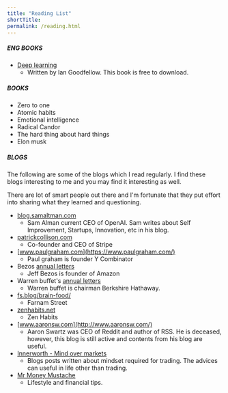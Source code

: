 ```yaml
---
title: "Reading List"
shortTitle: 
permalink: /reading.html
---
```


##### ENG BOOKS

  * [Deep learning](https://www.deeplearningbook.org/)
    * Written by Ian Goodfellow. This book is free to download.

##### BOOKS

  * Zero to one
  * Atomic habits
  * Emotional intelligence
  * Radical Candor
  * The hard thing about hard things
  * Elon musk

##### BLOGS

The following are some of the blogs which I read regularly. I find these blogs interesting to me and you may find it interesting as well. 

There are lot of smart people out there and I'm fortunate that they put effort into sharing what they learned and questioning.

* [blog.samaltman.com](https://blog.samaltman.com/)
  * Sam Alman current CEO of OpenAI. Sam writes about Self Improvement, Startups, Innovation, etc in his blog.
* [patrickcollison.com](https://patrickcollison.com/)
  * Co-founder and CEO of Stripe
* [www.paulgraham.com](https://www.paulgraham.com/)
  * Paul graham is founder Y Combinator
* Bezos [annual letters](https://drive.google.com/file/d/1SpgDsIpC_cAS0O4cBz4Sb_GJcEIBhUtA/view)
  * Jeff Bezos is founder of Amazon   
* Warren buffet's [annual letters]([https://drive.google.com/file/d/1SpgDsIpC_cAS0O4cBz4Sb_GJcEIBhUtA/view](https://www.berkshirehathaway.com/letters/letters.html))
  * Warren buffet is chairman Berkshire Hathaway.
* [fs.blog/brain-food/](https://fs.blog/brain-food/)
  * Farnam Street
* [zenhabits.net](https://zenhabits.net/archives/)
  * Zen Habits
* [www.aaronsw.com](http://www.aaronsw.com/)
  * Aaron Swartz was CEO of Reddit and author of RSS. He is deceased, however, this blog is still active and contents from his blog are useful.
* [Innerworth - Mind over markets](https://zerodha.com/varsity/module/innerworth/)
  * Blogs posts written about mindset required for trading. The advices can useful in life other than trading.
* [Mr Money Mustache](https://www.mrmoneymustache.com/)
  * Lifestyle and financial tips.
 
